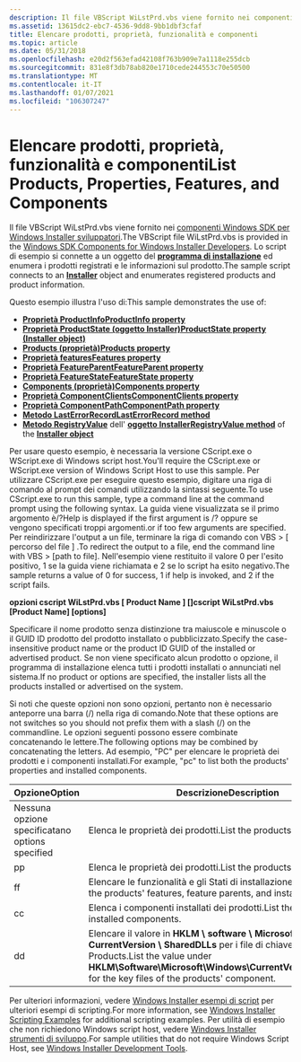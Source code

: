 ```yaml
---
description: Il file VBScript WiLstPrd.vbs viene fornito nei componenti Windows SDK per Windows Installer sviluppatori. Lo script di esempio si connette a un oggetto del programma di installazione ed enumera i prodotti registrati e le informazioni sul prodotto.
ms.assetid: 13615dc2-ebc7-4536-9dd8-9bb1dbf3cfaf
title: Elencare prodotti, proprietà, funzionalità e componenti
ms.topic: article
ms.date: 05/31/2018
ms.openlocfilehash: e20d2f563efad42108f763b909e7a1118e255dcb
ms.sourcegitcommit: 831e8f3db78ab820e1710cede244553c70e50500
ms.translationtype: MT
ms.contentlocale: it-IT
ms.lasthandoff: 01/07/2021
ms.locfileid: "106307247"
---
```

# <a name="list-products-properties-features-and-components"></a><span data-ttu-id="61b6f-104">Elencare prodotti, proprietà, funzionalità e componenti</span><span class="sxs-lookup"><span data-stu-id="61b6f-104">List Products, Properties, Features, and Components</span></span>

<span data-ttu-id="61b6f-105">Il file VBScript WiLstPrd.vbs viene fornito nei [componenti Windows SDK per Windows Installer sviluppatori](platform-sdk-components-for-windows-installer-developers.md).</span><span class="sxs-lookup"><span data-stu-id="61b6f-105">The VBScript file WiLstPrd.vbs is provided in the [Windows SDK Components for Windows Installer Developers](platform-sdk-components-for-windows-installer-developers.md).</span></span> <span data-ttu-id="61b6f-106">Lo script di esempio si connette a un oggetto del [**programma di installazione**](installer-object.md) ed enumera i prodotti registrati e le informazioni sul prodotto.</span><span class="sxs-lookup"><span data-stu-id="61b6f-106">The sample script connects to an [**Installer**](installer-object.md) object and enumerates registered products and product information.</span></span>

<span data-ttu-id="61b6f-107">Questo esempio illustra l'uso di:</span><span class="sxs-lookup"><span data-stu-id="61b6f-107">This sample demonstrates the use of:</span></span>

-   [<span data-ttu-id="61b6f-108">**Proprietà ProductInfo**</span><span class="sxs-lookup"><span data-stu-id="61b6f-108">**ProductInfo property**</span></span>](installer-productinfo.md)
-   [<span data-ttu-id="61b6f-109">**Proprietà ProductState (oggetto Installer)**</span><span class="sxs-lookup"><span data-stu-id="61b6f-109">**ProductState property (Installer object)**</span></span>](installer-productstate-property.md)
-   [<span data-ttu-id="61b6f-110">**Products (proprietà)**</span><span class="sxs-lookup"><span data-stu-id="61b6f-110">**Products property**</span></span>](installer-products.md)
-   [<span data-ttu-id="61b6f-111">**Proprietà features**</span><span class="sxs-lookup"><span data-stu-id="61b6f-111">**Features property**</span></span>](installer-features.md)
-   [<span data-ttu-id="61b6f-112">**Proprietà FeatureParent**</span><span class="sxs-lookup"><span data-stu-id="61b6f-112">**FeatureParent property**</span></span>](installer-featureparent.md)
-   [<span data-ttu-id="61b6f-113">**Proprietà FeatureState**</span><span class="sxs-lookup"><span data-stu-id="61b6f-113">**FeatureState property**</span></span>](installer-featurestate.md)
-   [<span data-ttu-id="61b6f-114">**Components (proprietà)**</span><span class="sxs-lookup"><span data-stu-id="61b6f-114">**Components property**</span></span>](installer-components.md)
-   [<span data-ttu-id="61b6f-115">**Proprietà ComponentClients**</span><span class="sxs-lookup"><span data-stu-id="61b6f-115">**ComponentClients property**</span></span>](installer-componentclients.md)
-   [<span data-ttu-id="61b6f-116">**Proprietà ComponentPath**</span><span class="sxs-lookup"><span data-stu-id="61b6f-116">**ComponentPath property**</span></span>](installer-componentpath.md)
-   [<span data-ttu-id="61b6f-117">**Metodo LastErrorRecord**</span><span class="sxs-lookup"><span data-stu-id="61b6f-117">**LastErrorRecord method**</span></span>](installer-lasterrorrecord.md)
-   <span data-ttu-id="61b6f-118">[**Metodo RegistryValue**](installer-registryvalue.md) dell' [ **oggetto Installer**](installer-object.md)</span><span class="sxs-lookup"><span data-stu-id="61b6f-118">[**RegistryValue method**](installer-registryvalue.md) of the [**Installer object**](installer-object.md)</span></span>

<span data-ttu-id="61b6f-119">Per usare questo esempio, è necessaria la versione CScript.exe o WScript.exe di Windows script host.</span><span class="sxs-lookup"><span data-stu-id="61b6f-119">You'll require the CScript.exe or WScript.exe version of Windows Script Host to use this sample.</span></span> <span data-ttu-id="61b6f-120">Per utilizzare CScript.exe per eseguire questo esempio, digitare una riga di comando al prompt dei comandi utilizzando la sintassi seguente.</span><span class="sxs-lookup"><span data-stu-id="61b6f-120">To use CScript.exe to run this sample, type a command line at the command prompt using the following syntax.</span></span> <span data-ttu-id="61b6f-121">La guida viene visualizzata se il primo argomento è/?</span><span class="sxs-lookup"><span data-stu-id="61b6f-121">Help is displayed if the first argument is /?</span></span> <span data-ttu-id="61b6f-122">oppure se vengono specificati troppi argomenti.</span><span class="sxs-lookup"><span data-stu-id="61b6f-122">or if too few arguments are specified.</span></span> <span data-ttu-id="61b6f-123">Per reindirizzare l'output a un file, terminare la riga di comando con VBS > \[ percorso del file \] .</span><span class="sxs-lookup"><span data-stu-id="61b6f-123">To redirect the output to a file, end the command line with VBS > \[path to file\].</span></span> <span data-ttu-id="61b6f-124">Nell'esempio viene restituito il valore 0 per l'esito positivo, 1 se la guida viene richiamata e 2 se lo script ha esito negativo.</span><span class="sxs-lookup"><span data-stu-id="61b6f-124">The sample returns a value of 0 for success, 1 if help is invoked, and 2 if the script fails.</span></span>

<span data-ttu-id="61b6f-125">**opzioni cscript WiLstPrd.vbs \[ Product Name \] \[\]**</span><span class="sxs-lookup"><span data-stu-id="61b6f-125">**cscript WiLstPrd.vbs \[Product Name\] \[options\]**</span></span>

<span data-ttu-id="61b6f-126">Specificare il nome prodotto senza distinzione tra maiuscole e minuscole o il GUID ID prodotto del prodotto installato o pubblicizzato.</span><span class="sxs-lookup"><span data-stu-id="61b6f-126">Specify the case-insensitive product name or the product ID GUID of the installed or advertised product.</span></span> <span data-ttu-id="61b6f-127">Se non viene specificato alcun prodotto o opzione, il programma di installazione elenca tutti i prodotti installati o annunciati nel sistema.</span><span class="sxs-lookup"><span data-stu-id="61b6f-127">If no product or options are specified, the installer lists all the products installed or advertised on the system.</span></span>

<span data-ttu-id="61b6f-128">Si noti che queste opzioni non sono opzioni, pertanto non è necessario anteporre una barra (/) nella riga di comando.</span><span class="sxs-lookup"><span data-stu-id="61b6f-128">Note that these options are not switches so you should not prefix them with a slash (/) on the commandline.</span></span> <span data-ttu-id="61b6f-129">Le opzioni seguenti possono essere combinate concatenando le lettere.</span><span class="sxs-lookup"><span data-stu-id="61b6f-129">The following options may be combined by concatenating the letters.</span></span> <span data-ttu-id="61b6f-130">Ad esempio, "PC" per elencare le proprietà dei prodotti e i componenti installati.</span><span class="sxs-lookup"><span data-stu-id="61b6f-130">For example, "pc" to list both the products' properties and installed components.</span></span>



| <span data-ttu-id="61b6f-131">Opzione</span><span class="sxs-lookup"><span data-stu-id="61b6f-131">Option</span></span>               | <span data-ttu-id="61b6f-132">Descrizione</span><span class="sxs-lookup"><span data-stu-id="61b6f-132">Description</span></span>                                                                                                                           |
|----------------------|---------------------------------------------------------------------------------------------------------------------------------------|
| <span data-ttu-id="61b6f-133">Nessuna opzione specificata</span><span class="sxs-lookup"><span data-stu-id="61b6f-133">no options specified</span></span> | <span data-ttu-id="61b6f-134">Elenca le proprietà dei prodotti.</span><span class="sxs-lookup"><span data-stu-id="61b6f-134">List the products' properties.</span></span>                                                                                                        |
| <span data-ttu-id="61b6f-135">p</span><span class="sxs-lookup"><span data-stu-id="61b6f-135">p</span></span>                    | <span data-ttu-id="61b6f-136">Elenca le proprietà dei prodotti.</span><span class="sxs-lookup"><span data-stu-id="61b6f-136">List the products' properties.</span></span>                                                                                                        |
| <span data-ttu-id="61b6f-137">f</span><span class="sxs-lookup"><span data-stu-id="61b6f-137">f</span></span>                    | <span data-ttu-id="61b6f-138">Elencare le funzionalità e gli Stati di installazione dei prodotti</span><span class="sxs-lookup"><span data-stu-id="61b6f-138">List the products' features, feature parents, and installation states</span></span>                                                                 |
| <span data-ttu-id="61b6f-139">c</span><span class="sxs-lookup"><span data-stu-id="61b6f-139">c</span></span>                    | <span data-ttu-id="61b6f-140">Elenca i componenti installati dei prodotti.</span><span class="sxs-lookup"><span data-stu-id="61b6f-140">List the products' installed components.</span></span>                                                                                              |
| <span data-ttu-id="61b6f-141">d</span><span class="sxs-lookup"><span data-stu-id="61b6f-141">d</span></span>                    | <span data-ttu-id="61b6f-142">Elencare il valore in **HKLM \\ software \\ Microsoft \\ Windows \\ CurrentVersion \\ SharedDLLs** per i file di chiave del componente Products.</span><span class="sxs-lookup"><span data-stu-id="61b6f-142">List the value under **HKLM\\Software\\Microsoft\\Windows\\CurrentVersion\\SharedDlls** for the key files of the products' component.</span></span> |



 

<span data-ttu-id="61b6f-143">Per ulteriori informazioni, vedere [Windows Installer esempi di script](windows-installer-scripting-examples.md) per ulteriori esempi di scripting.</span><span class="sxs-lookup"><span data-stu-id="61b6f-143">For more information, see [Windows Installer Scripting Examples](windows-installer-scripting-examples.md) for additional scripting examples.</span></span> <span data-ttu-id="61b6f-144">Per utilità di esempio che non richiedono Windows script host, vedere [Windows Installer strumenti di sviluppo](windows-installer-development-tools.md).</span><span class="sxs-lookup"><span data-stu-id="61b6f-144">For sample utilities that do not require Windows Script Host, see [Windows Installer Development Tools](windows-installer-development-tools.md).</span></span>

 

 



